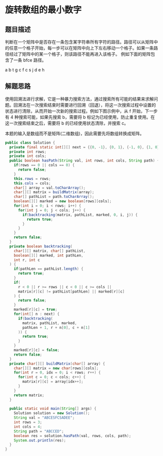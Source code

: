 # 旋转数组的最小数字

## 题目描述

判断在一个矩阵中是否存在一条包含某字符串所有字符的路径。路径可以从矩阵中的任意一个格子开始，每一步可以在矩阵中向上下左右移动一个格子。如果一条路径经过了矩阵中的某一个格子，则该路径不能再进入该格子。
例如下面的矩阵包含了一条 bfce 路径。

a b t g
c f c s
j d e h

## 解题思路

使用回溯法进行求解，它是一种暴力搜索方法，通过搜索所有可能的结果来求解问题。回溯法在一次搜索结束时需要进行回溯（回退），将这一次搜索过程中设置的状态进行清除，从而开始一次新的搜索过程。例如下图示例中，从 f 开始，下一步有 4 种搜索可能，如果先搜索 b，需要将 b 标记为已经使用，防止重复使用。在这一次搜索结束之后，需要将 b 的已经使用状态清除，并搜索 c。

本题的输入是数组而不是矩阵(二维数组)，因此需要先将数组转换成矩阵。

```java
public class Solution {
  private final static int[][] next = {{0, -1}, {0, 1}, {-1, 0}, {1, 0}};
  private int rows;
  private int cols;
  public boolean hasPath(String val, int rows, int cols, String path) {
    if(rows == 0 || cols == 0) {
      return false;
    }
    this.rows = rows;
    this.cols = cols;
    char[] array = val.toCharArray();
    char[][] matrix = buildMatrix(array);
    char[] pathList = path.toCharArray();
    boolean[][] marked = new boolean[rows][cols];
    for(int i = 0; i < rows; i++) {
      for(int j = 0; j < cols; j++) {
        if(backtracking(matrix, pathList, marked, 0, i, j)) {
          return true;
        }
      }
    }
    return false;
  }
  private boolean backtracking(
    char[][] matrix, char[] pathList, 
    boolean[][] marked, int pathLen,
    int r, int c
  ) {
    if(pathLen == pathList.length) {
      return true;
    }
    if(
      r < 0 || r >= rows || c < 0 || c >= cols ||
      matrix[r][c] != pathList[pathLen] || marked[r][c]
    ) {
      return false;
    }
    marked[r][c] = true;
    for(int[] n : next) {
      if(backtracking(
        matrix, pathList, marked,
        pathLen + 1, r + n[0], c + n[1]
      )) {
        return true;
      }
    }
    marked[r][c] = false;
    return false;
  }
  private char[][] buildMatrix(char[] array) {
    char[][] matrix = new char[rows][cols];
    for(int r = 0, idx = 0; i < rows; r++) {
      for(int c = 0; c < cols; c++) {
        matrix[r][c] = array[idx++];
      }
    }
    return matrix;
  }
  
  public static void main(String[] args) {
    Solution solution = new Solution();
    String val = "ABCESFCSADEE";
    int rows = 3;
    int cols = 4;
    String path = "ABCCED";
    boolean res = solution.hasPath(val, rows, cols, path);
    System.out.println(res);
  }
}
```